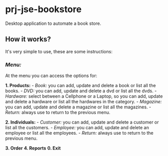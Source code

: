 # prj-jse-bookstore
Desktop application to automate a book store.

## How it works?
It's very simple to use, these are some instructions:

### **_Menu:_** 
At the menu you can access the options for:

**1. Products:**
	- _Book:_ you can add, update and delete a book or list all the books.
	- _DVD:_ you can add, update and delete a dvd or list all the dvds.
	- _Hardware:_ select between a Cellphone or a Laptop, so you can add, update and delete a hardware or list all the hardwares in the category.
	- _Magazine:_ you can add, update and delete a magazine or list all the magazines.
	- _Return:_ always use to return to the previous menu.

**2. Individuals:**
	- _Customer:_ you can add, update and delete a customer or list all the customers.
	- _Employee:_ you can add, update and delete an employee or list all the employees.
	- _Return:_ always use to return to the previous menu.

**3. Order**
**4. Reports**
**0. Exit**
